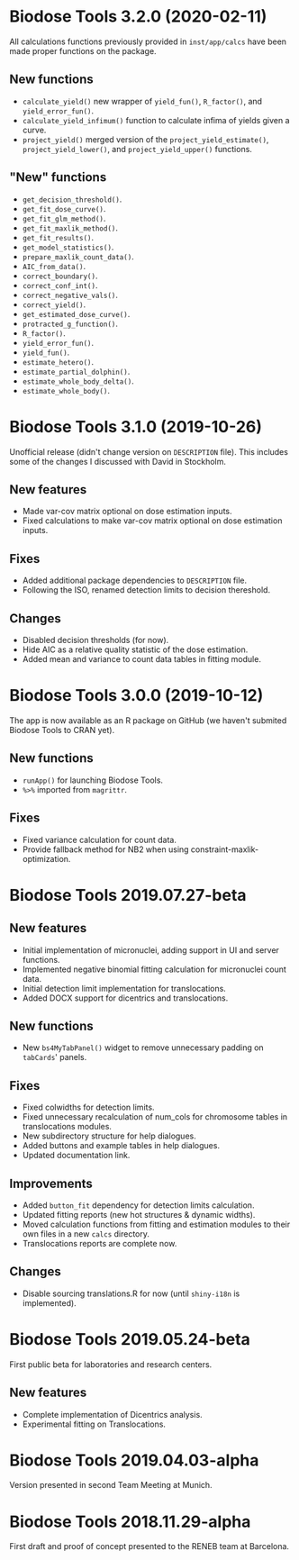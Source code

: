 # Biodose Tools 3.2.0 (2020-02-11)

All calculations functions previously provided in `inst/app/calcs` have been made proper functions on the package.

## New functions

* `calculate_yield()` new wrapper of `yield_fun()`, `R_factor()`, and `yield_error_fun()`.
* `calculate_yield_infimum()` function to calculate infima of yields given a curve.
* `project_yield()` merged version of the `project_yield_estimate()`, `project_yield_lower()`, and `project_yield_upper()` functions.

## "New" functions

* `get_decision_threshold()`.
* `get_fit_dose_curve()`.
* `get_fit_glm_method()`.
* `get_fit_maxlik_method()`.
* `get_fit_results()`.
* `get_model_statistics()`.
* `prepare_maxlik_count_data()`.
* `AIC_from_data()`.
* `correct_boundary()`.
* `correct_conf_int()`.
* `correct_negative_vals()`.
* `correct_yield()`.
* `get_estimated_dose_curve()`.
* `protracted_g_function()`.
* `R_factor()`.
* `yield_error_fun()`.
* `yield_fun()`.
* `estimate_hetero()`.
* `estimate_partial_dolphin()`.
* `estimate_whole_body_delta()`.
* `estimate_whole_body()`.


# Biodose Tools 3.1.0 (2019-10-26)

Unofficial release (didn't change version on `DESCRIPTION` file). This includes some of the changes I discussed with David in Stockholm.

## New features

* Made var-cov matrix optional on dose estimation inputs.
* Fixed calculations to make var-cov matrix optional on dose estimation inputs.

## Fixes

* Added additional package dependencies to `DESCRIPTION` file.
* Following the ISO, renamed detection limits to decision thereshold.

## Changes

* Disabled decision thresholds (for now).
* Hide AIC as a relative quality statistic of the dose estimation.
* Added mean and variance to count data tables in fitting module.

# Biodose Tools 3.0.0 (2019-10-12)

The app is now available as an R package on GitHub (we haven't submited Biodose Tools to CRAN yet).

## New functions

* `runApp()` for launching Biodose Tools.
* `%>%` imported from `magrittr`.

## Fixes

* Fixed variance calculation for count data.
* Provide fallback method for NB2 when using constraint-maxlik-optimization.


# Biodose Tools 2019.07.27-beta

## New features

* Initial implementation of micronuclei, adding support in UI and server functions.
* Implemented negative binomial fitting calculation for micronuclei count data.
* Initial detection limit implementation for translocations.
* Added DOCX support for dicentrics and translocations.

## New functions

* New `bs4MyTabPanel()` widget to remove unnecessary padding on `tabCards`' panels.

## Fixes

* Fixed colwidths for detection limits.
* Fixed unnecessary recalculation of num_cols for chromosome tables in translocations modules.
* New subdirectory structure for help dialogues.
* Added buttons and example tables in help dialogues.
* Updated documentation link.

## Improvements

* Added `button_fit` dependency for detection limits calculation.
* Updated fitting reports (new hot structures & dynamic widths).
* Moved calculation functions from fitting and estimation modules to their own files in a new `calcs` directory.
* Translocations reports are complete now.

## Changes

* Disable sourcing translations.R for now (until `shiny-i18n` is implemented).


# Biodose Tools 2019.05.24-beta

First public beta for laboratories and research centers.

## New features

* Complete implementation of Dicentrics analysis.
* Experimental fitting on Translocations.

# Biodose Tools 2019.04.03-alpha

Version presented in second Team Meeting at Munich.


# Biodose Tools 2018.11.29-alpha

First draft and proof of concept presented to the RENEB team at Barcelona.
